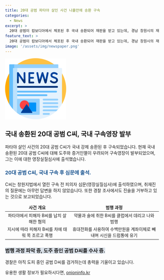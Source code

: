 ```yaml
---
title: 20대 공범 파타야 살인 사건 나흘만에 송환 구속
categories:
  - News
excerpt: >
  20대 공범이 캄보디아에서 체포된 후 국내 송환되어 재판을 받고 있는데, 경남 창원시의 재판부는 그의 도주와 증거인멸 가능성을 우려해 구속영장을 발부했다. 이는 파타야에서 한국인 관광객을 납치하고 살해한 혐의를 받는 사건으로, 공범들은 희생자를 술에 취하여 폭행하고, 그 후 돈을 빼내고 시신을 유기한 것으로 알려졌다. 현재 A씨는 모든 혐의를 부인 중이며, 다른 피의자는 아직 도피 중이라고 한다.
feature_text: >
  20대 공범이 캄보디아에서 체포된 후 국내 송환되어 재판을 받고 있는데, 경남 창원시의 재판부는 그의 도주와 증거인멸 가능성을 우려해 구속영장을 발부했다. 이는 파타야에서 한국인 관광객을 납치하고 살해한 혐의를 받는 사건으로, 공범들은 희생자를 술에 취하여 폭행하고, 그 후 돈을 빼내고 시신을 유기한 것으로 알려졌다. 현재 A씨는 모든 혐의를 부인 중이며, 다른 피의자는 아직 도피 중이라고 한다.
image: '/assets/img/newspaper.png'
---
```


<p><img src="/assets/img/newspaper.png" alt="kimp 속보" /></p>

<h2 data-ke-size="size26">국내 송환된 20대 공범 C씨, 국내 구속영장 발부</h2>

<p data-ke-size="size16">파타야 살인 사건의 20대 공범 C씨가 국내 강제 송환된 후 구속되었습니다. 현재 국내 송환된 20대 공범 C씨에 대해 도주와 증거인멸이 우려되어 구속영장이 발부되었으며, 그는 이에 대한 영장실질심사에 출석했습니다.</p>

<h3><b><span style="color: #1a5490;">20대 공범 C씨, 국내 구속 후 심문에 출석.</span></b></h3>

<p data-ke-size="size16">C씨는 창원지법에서 열린 구속 전 피의자 심문(영장실질심사)에 출석하였으며, 취재진의 질문에는 아무런 답변을 하지 않았습니다. 또한 경찰 조사에서도 진술을 거부하고 있는 것으로 보고되었습니다.</p>

<table>
<thead>
<tr>
<td style="text-align: center; height: 17px;"><b>사건 개요</b></td>
<td style="text-align: center; height: 17px;"><b>범행 과정</b></td>
</tr>
</thead>
<tbody>
<tr>
<td style="text-align: center; height: 17px;">파타야에서 피해자 B씨를 납치 살해한 혐의</td>
<td style="text-align: center; height: 17px;">약물과 술에 취한 B씨를 클럽에서 데리고 나와 범행</td>
</tr>
<tr>
<td style="text-align: center; height: 17px;">지시에 따라 피해자 B씨를 차에 태워 목 조르고 폭행</td>
<td style="text-align: center; height: 17px;">휴대전화를 사용하여 수백만원을 계좌이체로 빼내며 시신을 드럼통에 유기</td>
</tr>
</tbody>
</table>

<h3><b><span style="background-color: #21538527;">범행 과정 파악 중, 도주 중인 공범 D씨를 수사 중.</span></b></h3>

<p data-ke-size="size16">경찰은 아직 도피 중인 공범 D씨를 검거하는데 총력을 기울이고 있습니다.</p>
유용한 생활 정보가 필요하시다면, <a href="https://onioninfo.kr" rel="dofollow">onioninfo.kr</a>


